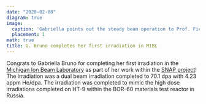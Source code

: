 ```yaml
---
date: "2020-02-08"
diagram: true
image:
  caption: 'Gabriella points out the steady beam operation to Prof. Field in the MIBL control room'
  placement: 1
math: true
title: G. Bruno completes her first irradiation in MIBL
---
```


Congrats to Gabriella Bruno for completing her first irradiation in the <a href="https://mibl.engin.umich.edu/">Michigan Ion Beam Laboratory</a> as part of her work within the <a href="../../#projects">SNAP project</a>! The irradiation was a dual beam irradiation completed to 70.1 dpa with 4.23 appm He/dpa. The irradiation was completed to mimic the high dose irradiations completed on HT-9 within the BOR-60 materials test reactor in Russia. 

